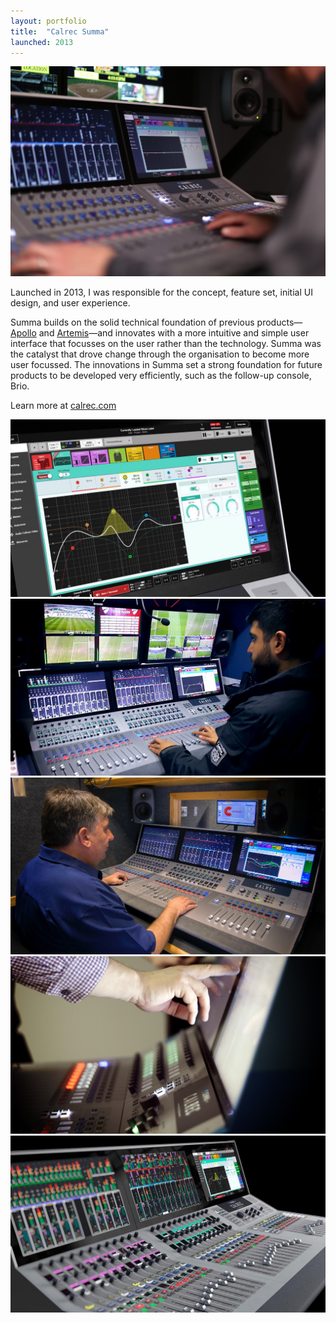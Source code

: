 ```yaml
---
layout: portfolio
title:  "Calrec Summa"
launched: 2013
---
```


<div class="post-image"><img src="/assets/images/portfolio/calrec-summa/summa-truck.jpg"></div>

Launched in 2013, I was responsible for the concept, feature set, initial UI design, and user experience.

Summa builds on the solid technical foundation of previous products—[Apollo](/calrec-apollo) and [Artemis](/calrec-artemis)—and innovates with a more intuitive and simple user interface that focusses on the user rather than the technology. Summa was the catalyst that drove change through the organisation to become more user focussed. The innovations in Summa set a strong foundation for future products to be developed very efficiently, such as the follow-up console, Brio.

Learn more at [calrec.com](calrec.com)

<div class="post-image"><img src="/assets/images/portfolio/calrec-summa/summa-ui.jpg"></div>
<div class="post-image"><img src="/assets/images/portfolio/calrec-summa/summa-hd-protek.jpg"></div>
<div class="post-image"><img src="/assets/images/portfolio/calrec-summa/summa-cinemat-miami.jpg"></div>
<div class="post-image"><img src="/assets/images/portfolio/calrec-summa/summa-al-jazeera-balkans.jpg"></div>
<div class="post-image"><img src="/assets/images/portfolio/calrec-summa/summa-render.jpg"></div>
